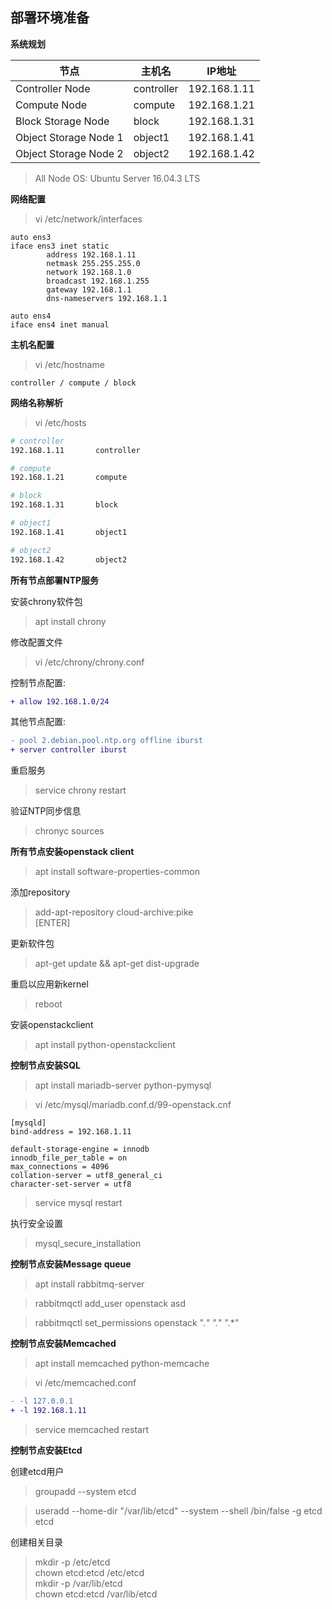 ## 部署环境准备

**系统规划**  

| 节点 | 主机名 | IP地址 |
| ---- | ----- | ------- |
| Controller Node | controller | 192.168.1.11 |
| Compute Node | compute | 192.168.1.21 |
| Block Storage Node | block | 192.168.1.31 |
| Object Storage Node 1 | object1 | 192.168.1.41 |
| Object Storage Node 2 | object2 | 192.168.1.42 |

> All Node OS: Ubuntu Server 16.04.3 LTS

**网络配置**  
> vi /etc/network/interfaces

```
auto ens3
iface ens3 inet static
        address 192.168.1.11
        netmask 255.255.255.0
        network 192.168.1.0
        broadcast 192.168.1.255
        gateway 192.168.1.1
        dns-nameservers 192.168.1.1

auto ens4
iface ens4 inet manual
```

**主机名配置**  
> vi /etc/hostname
```
controller / compute / block
```

**网络名称解析**  
> vi /etc/hosts

```bash
# controller
192.168.1.11       controller

# compute
192.168.1.21       compute

# block
192.168.1.31       block

# object1
192.168.1.41       object1

# object2
192.168.1.42       object2
```
**所有节点部署NTP服务**  

安装chrony软件包  
> apt install chrony

修改配置文件  
> vi /etc/chrony/chrony.conf

控制节点配置:  
```diff
+ allow 192.168.1.0/24
```

其他节点配置:  
```diff
- pool 2.debian.pool.ntp.org offline iburst
+ server controller iburst
```

重启服务  
> service chrony restart

验证NTP同步信息  
> chronyc sources

**所有节点安装openstack client**  
> apt install software-properties-common

添加repository  
> add-apt-repository cloud-archive:pike  
> [ENTER]

更新软件包  

> apt-get update && apt-get dist-upgrade

重启以应用新kernel  

> reboot

安装openstackclient  

> apt install python-openstackclient

**控制节点安装SQL**
> apt install mariadb-server python-pymysql

> vi /etc/mysql/mariadb.conf.d/99-openstack.cnf
```
[mysqld]
bind-address = 192.168.1.11

default-storage-engine = innodb
innodb_file_per_table = on
max_connections = 4096
collation-server = utf8_general_ci
character-set-server = utf8
```
> service mysql restart

执行安全设置
> mysql_secure_installation

**控制节点安装Message queue**  

> apt install rabbitmq-server

> rabbitmqctl add_user openstack asd

> rabbitmqctl set_permissions openstack ".*" ".*" ".*"

**控制节点安装Memcached**

> apt install memcached python-memcache

> vi /etc/memcached.conf
```diff
- -l 127.0.0.1
+ -l 192.168.1.11
```
> service memcached restart

**控制节点安装Etcd**

创建etcd用户

> groupadd --system etcd

> useradd --home-dir "/var/lib/etcd" --system --shell /bin/false -g etcd etcd

创建相关目录

> mkdir -p /etc/etcd  
> chown etcd:etcd /etc/etcd  
> mkdir -p /var/lib/etcd  
> chown etcd:etcd /var/lib/etcd  


